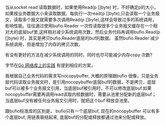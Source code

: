 
 当从socket read 读取数据时，如果使用Read(p []byte) 时，不好确定p的大小，如果按业务数据大小来读取数据，每执行一次read(p []byte),只会读取一个业务报文，读取多个报文就需要多次调用Read(p []byte),这样会导致过多的系统调用，影响性能。往往通过使用bufio.Reader 一次性读取很多个业务报文缓存在一个相对大的底层buf里,这样相对减少系统调用次数，然后业务代码再调用bufio.Read(p []byte) 时，其实是拷贝bufio.Reader底层的buf的数据。 虽然bufio.Reader 减少系统调用，但是增加了内存的拷贝次数。

 有没有更好的方法在减少系统调用的同时，同时也尽可能减少内存copy 次数?

 字节在[Go 网络库上的实践](https://juejin.cn/post/6844904153173458958) 有提到相应的方案，

 我根据自己业务代码的需求写nocopybuffer, 大概的原理跟bufio 很像，只是业务层代码读取业务报文时，是引用nocopybuffer底层buf的数据，不是拷贝，底层buf可以被多个业务报文引用，当底层buf被引用时，不可以修改底层buf.如果nocopybuffer需要再调用read读取内核数据时，需要从池里分配新的底层buf； 当底层buf没有被任何业务报文引用时，就把这个buf 释放会池里。

 跟bufio标准库的区别是， bufio只有一个底层buf, 现在的nocopybuffer 可以有多个底层buf, 用链表联结起来, 底层buf的分配或释放都通过池来分配或释放。
